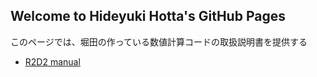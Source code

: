 ## Welcome to Hideyuki Hotta's GitHub Pages

このページでは、堀田の作っている数値計算コードの取扱説明書を提供する

- [R2D2 manual](https://hottahd.github.io/R2D2-/)
